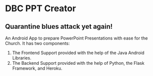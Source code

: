# DBC PPT Creator
## Quarantine blues attack yet again!
An Android App to prepare PowerPoint Presentations with ease for the Church. It has two components:
1. The Frontend Support provided with the help of the Java Android Libraries.
2. The Backend Support provided with the help of Python, the Flask Framework, and Heroku.
